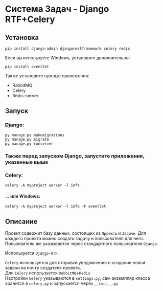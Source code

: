 # Система Задач - Django RTF+Celery

## Установка

```console
pip install django-admin djangorestframework celery redis
```

Если вы используете Windows, установите дополнительно:
```console
pip install eventlet
```

Также установите нужные приложения:
* RabbitMQ
* Celery
* Redis-server

## Запуск

### Django:
```console
py manage.py makemigrations
py manage.py migrate
py manage.py runserver
```

### Также перед запуском Django, запустите приложения, указанные выше

### Celery:
```console
celery -A myproject worker -l info
```

#### ... или Windows:
```console
celery -A myproject worker -l info -P eventlet
```

## Описание

Проект содержит базу данных, состоящих из `Проекты` и `Задачи`. Для каждого проекта можно создать задачу и пользователя для него.\
Пользователь же указывается через стандартного пользователя `Django`.

Используется `Django-RTF`.

`Celery` используется для отправки уведомления о создании новой задачи на почту создателя проекта.\
Для `Celery` используется `RabbitMQ`+`Redis`.\
Настройки `Celery` указываются в `settings.py`, сам экземпляр класса хранится в `celery.py` и запускается через `__init__.py`
